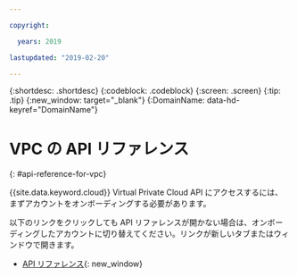 ```yaml
---

copyright:

  years: 2019

lastupdated: "2019-02-20"

---
```


{:shortdesc: .shortdesc}
{:codeblock: .codeblock}
{:screen: .screen}
{:tip: .tip}
{:new_window: target="_blank"}
{:DomainName: data-hd-keyref="DomainName"}

# VPC の API リファレンス
{: #api-reference-for-vpc}

{{site.data.keyword.cloud}} Virtual Private Cloud API にアクセスするには、まずアカウントをオンボーディングする必要があります。 

以下のリンクをクリックしても API リファレンスが開かない場合は、オンボーディングしたアカウントに切り替えてください。リンクが新しいタブまたはウィンドウで開きます。

* [API リファレンス](https://{DomainName}/apidocs/rias){: new_window}
